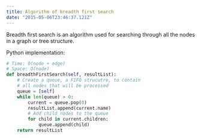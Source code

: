 ```yaml
---
title: Algorithm of breadth first search
date: "2015-05-06T23:46:37.121Z"
---
```


Breadth first search is an algorithm used for searching through all the nodes in a graph or tree structure.

Python implementation:

```python
# Time: O(node + edge)
# Space: O(node)
def breadthFirstSearch(self, resultList):
    # Create a queue, a FIFO strucutre, to contain
    # all nodes that will be processed
    queue = [self]
    while len(queue) > 0:
        current = queue.pop(0)
        resultList.append(current.name)
        # Add child nodes to the queue
        for child in current.children:
            queue.append(child)
    return resultList
```
